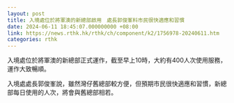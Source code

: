 ```yaml
---
layout: post
title: 入境處位於將軍澳的新總部啟用　處長郭俊峯料市民很快適應和習慣
date: 2024-06-11 18:45:07.000000000 +08:00
link: https://news.rthk.hk/rthk/ch/component/k2/1756978-20240611.htm
categories: rthk
---
```


入境處位於將軍澳的新總部正式運作，截至早上10時，大約有400人次使用服務，運作大致暢順。

入境處處長郭俊峯說，雖然灣仔舊總部較方便，但預期市民很快適應和習慣，新總部每日使用的人次，將會與舊總部相若。
